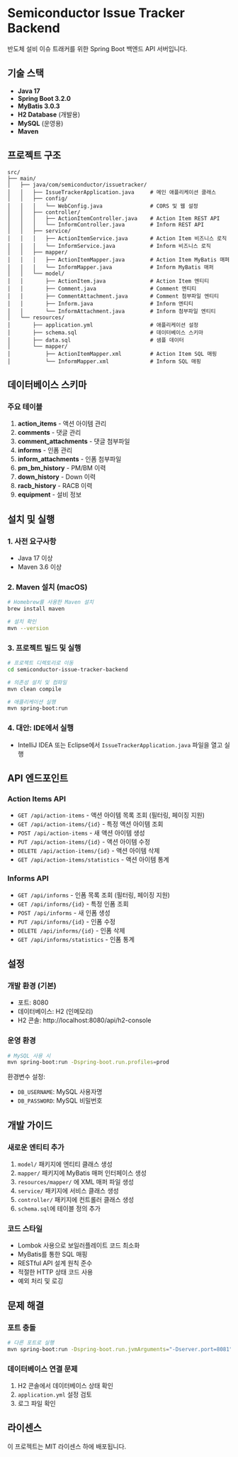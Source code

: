 # Semiconductor Issue Tracker Backend

반도체 설비 이슈 트래커를 위한 Spring Boot 백엔드 API 서버입니다.

## 기술 스택

- **Java 17**
- **Spring Boot 3.2.0**
- **MyBatis 3.0.3**
- **H2 Database** (개발용)
- **MySQL** (운영용)
- **Maven**

## 프로젝트 구조

```
src/
├── main/
│   ├── java/com/semiconductor/issuetracker/
│   │   ├── IssueTrackerApplication.java     # 메인 애플리케이션 클래스
│   │   ├── config/
│   │   │   └── WebConfig.java               # CORS 및 웹 설정
│   │   ├── controller/
│   │   │   ├── ActionItemController.java    # Action Item REST API
│   │   │   └── InformController.java        # Inform REST API
│   │   ├── service/
│   │   │   ├── ActionItemService.java       # Action Item 비즈니스 로직
│   │   │   └── InformService.java           # Inform 비즈니스 로직
│   │   ├── mapper/
│   │   │   ├── ActionItemMapper.java        # Action Item MyBatis 매퍼
│   │   │   └── InformMapper.java            # Inform MyBatis 매퍼
│   │   └── model/
│   │       ├── ActionItem.java              # Action Item 엔티티
│   │       ├── Comment.java                 # Comment 엔티티
│   │       ├── CommentAttachment.java       # Comment 첨부파일 엔티티
│   │       ├── Inform.java                  # Inform 엔티티
│   │       └── InformAttachment.java        # Inform 첨부파일 엔티티
│   └── resources/
│       ├── application.yml                  # 애플리케이션 설정
│       ├── schema.sql                       # 데이터베이스 스키마
│       ├── data.sql                         # 샘플 데이터
│       └── mapper/
│           ├── ActionItemMapper.xml         # Action Item SQL 매핑
│           └── InformMapper.xml             # Inform SQL 매핑
```

## 데이터베이스 스키마

### 주요 테이블

1. **action_items** - 액션 아이템 관리
2. **comments** - 댓글 관리
3. **comment_attachments** - 댓글 첨부파일
4. **informs** - 인폼 관리
5. **inform_attachments** - 인폼 첨부파일
6. **pm_bm_history** - PM/BM 이력
7. **down_history** - Down 이력
8. **racb_history** - RACB 이력
9. **equipment** - 설비 정보

## 설치 및 실행

### 1. 사전 요구사항

- Java 17 이상
- Maven 3.6 이상

### 2. Maven 설치 (macOS)

```bash
# Homebrew를 사용한 Maven 설치
brew install maven

# 설치 확인
mvn --version
```

### 3. 프로젝트 빌드 및 실행

```bash
# 프로젝트 디렉토리로 이동
cd semiconductor-issue-tracker-backend

# 의존성 설치 및 컴파일
mvn clean compile

# 애플리케이션 실행
mvn spring-boot:run
```

### 4. 대안: IDE에서 실행

- IntelliJ IDEA 또는 Eclipse에서 `IssueTrackerApplication.java` 파일을 열고 실행

## API 엔드포인트

### Action Items API

- `GET /api/action-items` - 액션 아이템 목록 조회 (필터링, 페이징 지원)
- `GET /api/action-items/{id}` - 특정 액션 아이템 조회
- `POST /api/action-items` - 새 액션 아이템 생성
- `PUT /api/action-items/{id}` - 액션 아이템 수정
- `DELETE /api/action-items/{id}` - 액션 아이템 삭제
- `GET /api/action-items/statistics` - 액션 아이템 통계

### Informs API

- `GET /api/informs` - 인폼 목록 조회 (필터링, 페이징 지원)
- `GET /api/informs/{id}` - 특정 인폼 조회
- `POST /api/informs` - 새 인폼 생성
- `PUT /api/informs/{id}` - 인폼 수정
- `DELETE /api/informs/{id}` - 인폼 삭제
- `GET /api/informs/statistics` - 인폼 통계

## 설정

### 개발 환경 (기본)

- 포트: 8080
- 데이터베이스: H2 (인메모리)
- H2 콘솔: http://localhost:8080/api/h2-console

### 운영 환경

```bash
# MySQL 사용 시
mvn spring-boot:run -Dspring-boot.run.profiles=prod
```

환경변수 설정:
- `DB_USERNAME`: MySQL 사용자명
- `DB_PASSWORD`: MySQL 비밀번호

## 개발 가이드

### 새로운 엔티티 추가

1. `model/` 패키지에 엔티티 클래스 생성
2. `mapper/` 패키지에 MyBatis 매퍼 인터페이스 생성
3. `resources/mapper/` 에 XML 매퍼 파일 생성
4. `service/` 패키지에 서비스 클래스 생성
5. `controller/` 패키지에 컨트롤러 클래스 생성
6. `schema.sql`에 테이블 정의 추가

### 코드 스타일

- Lombok 사용으로 보일러플레이트 코드 최소화
- MyBatis를 통한 SQL 매핑
- RESTful API 설계 원칙 준수
- 적절한 HTTP 상태 코드 사용
- 예외 처리 및 로깅

## 문제 해결

### 포트 충돌

```bash
# 다른 포트로 실행
mvn spring-boot:run -Dspring-boot.run.jvmArguments="-Dserver.port=8081"
```

### 데이터베이스 연결 문제

1. H2 콘솔에서 데이터베이스 상태 확인
2. `application.yml` 설정 검토
3. 로그 파일 확인

## 라이센스

이 프로젝트는 MIT 라이센스 하에 배포됩니다.

